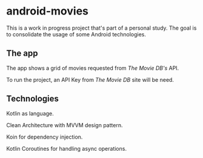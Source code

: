 # android-movies

This is a work in progress project that's part of a personal study. The goal is to consolidate the usage of some Android technologies.

## The app

The app shows a grid of movies requested from *The Movie DB's* API.

To run the project, an API Key from *The Movie DB* site will be need.

## Technologies

Kotlin as language.

Clean Architecture with MVVM design pattern.

Koin for dependency injection.

Kotlin Coroutines for handling async operations.
